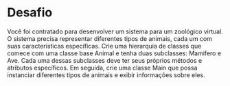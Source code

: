 # Desafio

Você foi contratado para desenvolver um sistema para um zoológico virtual. O sistema precisa representar diferentes
tipos de animais, cada um com suas características específicas. Crie uma hierarquia de classes que comece com uma classe
base Animal e tenha duas subclasses: Mamifero e Ave. Cada uma dessas subclasses deve ter seus próprios métodos e
atributos específicos. Em seguida, crie uma classe Main que possa instanciar diferentes tipos de animais e exibir
informações sobre eles.